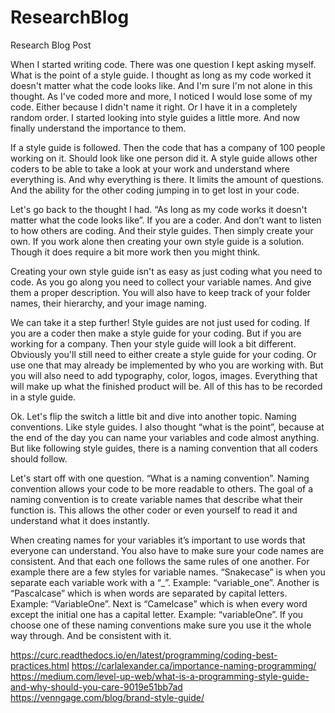 # ResearchBlog

Research Blog Post

When I started writing code. There was one question I kept asking myself. What is the point of a style guide. I thought as long as my code worked it doesn't matter what the code looks like. And I'm sure I'm not alone in this thought. As I've coded more and more, I noticed I would lose some of my code. Either because I didn't name it right. Or I have it in a completely random order. I started looking into style guides a little more. And now finally understand the importance to them. 

If a style guide is followed. Then the code that has a company of 100 people working on it. Should look like one person did it. A style guide allows other coders to be able to take a look at your work and understand where everything is. And why everything is there. It limits the amount of questions. And the ability for the other coding jumping in to get lost in your code. 

Let's go back to the thought I had. “As long as my code works it doesn't matter what the code looks like”. If you are a coder. And don’t want to listen to how others are coding. And their style guides. Then simply create your own. If you work alone then creating your own style guide is a solution. Though it does require a bit more work then you might think.

Creating your own style guide isn't as easy as just coding what you need to code. As you go along you need to collect your variable names. And give them a proper description. You will also have to keep track of your folder names, their hierarchy, and your image naming. 

We can take it a step further! Style guides are not just used for coding. If you are a coder then make a style guide for your coding. But if you are working for a company. Then your style guide will look a bit different. Obviously you'll still need to either create a style guide for your coding. Or use one that may already be implemented by who you are working with. But you will also need to add typography, color, logos, images. Everything that will make up what the finished product will be. All of this has to be recorded in a style guide. 

Ok. Let's flip the switch a little bit and dive into another topic. Naming conventions. Like style guides. I also thought “what is the point”, because at the end of the day you can name your variables and code almost anything. But like following style guides, there is a naming convention that all coders should follow.

Let's start off with one question. “What is a naming convention”. Naming convention allows your code to be more readable to others. The goal of a naming convention is to create variable names that describe what their function is. This allows the other coder or even yourself to read it and understand what it does instantly. 

When creating names for your variables it’s important to use words that everyone can understand. You also have to make sure your code names are consistent. And that each one follows the same rules of one another. For example there are a few styles for variable names. “Snakecase” is when you separate each variable work with a “_”. Example: “variable_one”. Another is “Pascalcase” which is when words are separated by capital letters. Example: “VariableOne”. Next is “Camelcase” which is when every word except the initial one has a capital letter. Example: “variableOne”. If you choose one of these naming conventions make sure you use it the whole way through. And be consistent with it.





https://curc.readthedocs.io/en/latest/programming/coding-best-practices.html
https://carlalexander.ca/importance-naming-programming/
https://medium.com/level-up-web/what-is-a-programming-style-guide-and-why-should-you-care-9019e51bb7ad
https://venngage.com/blog/brand-style-guide/
